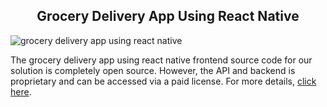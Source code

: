 <h2 style="text-align:center">Grocery Delivery App Using React Native </h2>

![grocery delivery app using react native](https://admin.ninjascode.com/) 

The grocery delivery app using react native frontend source code for our solution is completely open source. However, the API and backend is proprietary and can be accessed via a paid license. For more details, <a href="https://enatega.com/?utm_source=github&utm_medium=repo&utm_campaign=patricia-grocery-delivery-app-using-react-native" target="_blank">click here</a>.
